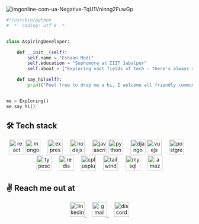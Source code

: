 ![imgonline-com-ua-Negative-TqU1Vnlnng2FuwGp](https://github.com/NightFury742/NightFury742/assets/119070798/51a82aa5-c08a-4962-af4a-0d850b7c22c4)
```python
#!/usr/bin/python
# -*- coding: utf-8 -*-


class AspiringDeveloper:

    def __init__(self):
        self.name = "Eshaan Modi"
        self.education = "Sophomore at IIIT Jabalpur"
        self.about = ["Exploring vast fields of tech - there's always something exciting ahead"]

    def say_hi(self):
        print("Feel free to drop me a hi, I welcome all friendly communication!!")


me = Exploring()
me.say_hi()
```
## 🛠️ Tech stack
<div align="center">
    <img src="https://cdn.jsdelivr.net/gh/devicons/devicon/icons/react/react-original.svg" height="40" alt="react logo" />
    <img src="https://cdn.jsdelivr.net/gh/devicons/devicon/icons/mongodb/mongodb-original.svg" height="40" alt="mongodb logo" />
    <img width="12" />
    <img src="https://cdn.jsdelivr.net/gh/devicons/devicon/icons/express/express-original.svg" height="40" alt="express logo" />
    <img width="12" />
    <img src="https://cdn.jsdelivr.net/gh/devicons/devicon/icons/nodejs/nodejs-original.svg" height="40" alt="nodejs logo" />
    <img width="12" />
    <img src="https://cdn.jsdelivr.net/gh/devicons/devicon/icons/javascript/javascript-original.svg" height="40" alt="javascript logo" />
    <img src="https://cdn.jsdelivr.net/gh/devicons/devicon/icons/python/python-original.svg" height="40" alt="python logo" />
    <img width="12" />
    <img src="https://cdn.jsdelivr.net/gh/devicons/devicon/icons/django/django-plain.svg" height="40" alt="django logo" />
    <img src="https://cdn.jsdelivr.net/gh/devicons/devicon/icons/vuejs/vuejs-original.svg" height="40" alt="vuejs logo" />
    <img width="12" />
    <img src="https://cdn.jsdelivr.net/gh/devicons/devicon/icons/postgresql/postgresql-original.svg" height="40" alt="postgresql logo" />
    <img width="12" />
    <img src="https://cdn.jsdelivr.net/gh/devicons/devicon/icons/typescript/typescript-original.svg" height="40" alt="typescript logo" />
    <img width="12" />
    <img src="https://cdn.jsdelivr.net/gh/devicons/devicon/icons/redis/redis-original.svg" height="40" alt="redis logo" />
    <img width="12" />
    <img src="https://cdn.jsdelivr.net/gh/devicons/devicon/icons/cplusplus/cplusplus-original.svg" height="40" alt="cplusplus logo" />
    <img width="12" />
    <img src="https://skillicons.dev/icons?i=tailwind" height="40" alt="tailwindcss logo" />
    <img width="12" />
    <img src="https://cdn.jsdelivr.net/gh/devicons/devicon/icons/mysql/mysql-original.svg" height="40" alt="mysql logo" />
    <img width="12" />
    <img src="https://skillicons.dev/icons?i=aws" height="40" alt="amazonwebservices logo" />
</div>

## ✌️ Reach me out at
<div align="center">
   <a href="https://www.linkedin.com/in/eshaan-modi-a9a602253"> <img src="https://cdn.simpleicons.org/linkedin/0A66C2" height="40" alt="linkedin logo" /> </a>
    <img width="12" />
   <a href="mailto: eshaan122@gmail.com"> <img src="https://cdn-icons-png.flaticon.com/512/732/732200.png" height="40" alt="gmail logo" /> </a>
    <img width="12" />
   <a href="https://discord.gg/pZsZ2RwK"> <img src="https://cdn.simpleicons.org/discord/5865F2" height="40" alt="discord logo" /> </a>
</div>


<!--
**NightFury742/NightFury742** is a ✨ _special_ ✨ repository because its `README.md` (this file) appears on your GitHub profile.

Here are some ideas to get you started:

- 🔭 I’m currently working on ...
- 🌱 I’m currently learning ...
- 👯 I’m looking to collaborate on ...
- 🤔 I’m looking for help with ...
- 💬 Ask me about ...
- 📫 How to reach me: ...
- 😄 Pronouns: ...
- ⚡ Fun fact: ...
-->
